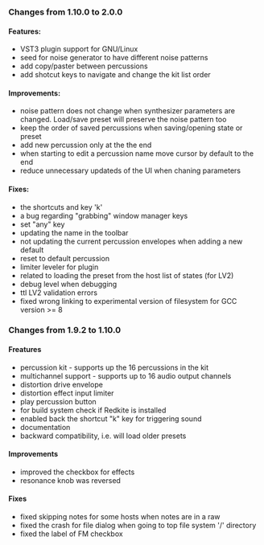 ### Changes from 1.10.0 to 2.0.0

#### Features:

  - VST3 plugin support for GNU/Linux
  - seed for noise generator to have different noise patterns
  - add copy/paster between percussions
  - add shotcut keys to navigate and change the kit list order

#### Improvements:

  - noise pattern does not change when synthesizer parameters are changed.
    Load/save preset will preserve the noise pattern too
  - keep the order of saved percussions when saving/opening state or preset
  - add new percussion only at the the end
  - when starting to edit a percussion name move cursor by default to the end
  - reduce unnecessary updateds of the UI when chaning parameters

#### Fixes:

   - the shortcuts and key 'k'
   - a bug regarding "grabbing" window manager keys
   - set "any" key
   - updating the name in the toolbar
   - not updating the current percussion envelopes when adding a new default
   - reset to default percussion
   - limiter leveler for plugin
   - related to loading the preset from the host list of states (for LV2)
   - debug level when debugging
   - ttl LV2 validation errors
   - fixed wrong linking to experimental version of filesystem for GCC version >= 8

### Changes from 1.9.2 to 1.10.0

#### Freatures

   - percussion kit - supports up the 16 percussions in the kit
   - multichannel support - supports up to 16 audio output channels
   - distortion drive envelope
   - distortion effect input limiter
   - play percussion button
   - for build system check if Redkite is installed
   - enabled back the shortcut "k" key for triggering sound
   - documentation
   - backward compatibility, i.e. will load older presets

#### Improvements

   - improved the checkbox for effects
   - resonance knob was reversed

#### Fixes

   - fixed skipping notes for some hosts when notes are in a raw
   - fixed the crash for file dialog when going	to top file system '/' directory
   - fixed the label of FM checkbox
